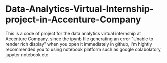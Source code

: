 # Data-Analytics-Virtual-Internship-project-in-Accenture-Company
This is a code of project for the data analytics virtual internship at Accenture Company.
since the ipynb file generating an error "Unable to render rich display" when you open it immediately in github, 
i'm hightly recommended you to using notebook platform such as google colabolatory, jupyter notebook etc
